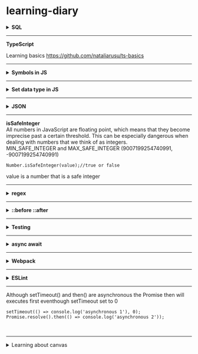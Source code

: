 # learning-diary

<details>
<summary><b>SQL</b></summary>


       exec(`CREATE TABLE users (email TEXT, name TEXT)`);
       exec(`INSERT INTO users (email, name) VALUES ('amir@example.com', 'Amir')`);
       exec(`SELECT * FROM users`);

</details>


---
<b>TypeScript</b>

Learning basics https://github.com/nataliarusu/ts-basics

---
<details>
<summary><b>Symbols in JS</b></summary>
<br>
Symbols are a new data type that can be used in object keys.<br>
Two symbols are never equal to each other, even if they have the same description

       Symbol('cat') == Symbol('cat'); // false
       
To use the symbol itself as a key of an object, we can use computed property syntax: {[nameSymbol]: ...}. Then, to access a symbol key, we can do user[nameSymbol].<br>

       const nameSymbol = Symbol('name');
       const user1 = {[nameSymbol]: 'Amir'};
       user1[nameSymbol]; // 'Amir'
       ------------------------
       const nameSymbol = Symbol('name');
       const user2 = { [nameString]: 'Amir',  [nameSymbol]: 'Betty'}; // {name: 'Amir', Symbol(name): 'Betty'}
       [user2['name'], user2[nameSymbol]]; // ['Amir', 'Betty']
       [user.name, user[nameSymbol]]; // ['Amir', 'Betty']
       

</details>

---

<details>
<summary><b>Set data type in JS</b></summary>
<br>
A JavaScript set is a collection, it's ordered, and it contains only unique values. <br>
We provide some initial values to Set's constructor, then <code>.add</code> more values later. We can also ask a set whether it <code>.has</code> a given value.

       const names = new Set(['Amir', 'Betty', 'Cindy']);
       names.has('Amir'); // true

<br>
 JavaScript sets are ordered, they'll always come back in the order that they were inserted.
 
       const names = new Set(['Amir', 'Betty']);
       names.add('Cindy');
       names.has('Cindy');
       
 To get the elements out of the set, we can use the <code>.values</code> method. It returns an iterator and then by converting the iterator into an array with Array.from(someSet)
 
       const names = new Set(['Betty', 'Amir']);
       Array.from(names.values()); // ['Betty', 'Amir']
       names.add('Cindy');
       Array.from(names.values()); // ['Betty', 'Amir', 'Cindy']
       
 Elements can be deleted from a set with the <code>.delete</code> method. And the entire set can be cleared with <code>.clear</code>.
       
       names.delete('Cindy'); //['Betty', 'Amir']
       
Sets have a <code>.size</code> property that returns the number of items in the set.
       
       names.size; //2
       
A set's size reflects the number of unique values that it holds. Duplicates passed to the constructor or added with .add don't contribute to the size.
       
       const names = new Set(['Amir', 'Betty', 'Amir']);
       names.size;// 2
       
An array's .includes method slows down as the array gets larger. Likewise for many other array methods. But sets don't have that problem! A set's .has method is a constant O(1): it always takes the same amount of time regardless of how many elements there are.
       
<details>
       <summary>union, intersection, and difference</summary>
       
       const set1 = new Set([1, 2, 3]);
       const set2 = new Set([2, 3, 4]);

<b>unionSet</b> a set from an array with duplicate values, the duplicates are removed

       const unionSet = new Set([...set1, ...set2]); 
       Array.from(unionSet); // [1, 2, 3, 4]


<b>setIntersection</b> function that returns the intersection of two sets.<br> 
convert set1 into an array, then filter it, checking for whether each element exists in set2<br> 

       function setIntersection (set1, set2){
              return new Set(Array.from(set1).filter(el=>set2.has(el)));
       }
       const intersectionSet = setIntersection(set1, set2); 
       Array.from(intersectionSet); // [2, 3] 
       
       
 
<b>setDifference</b> function that returns the difference of two sets.<br> 
"set difference" means "all items that are in the first set, but aren't in the second set."<br> 

       function setDifference (set1, set2){
              return new Set(Array.from(set1).filter(el=>!set2.has(el)));//! in filter
       }
       const differenceSet = setDifference(set1, set2); 
       Array.from(differenceSet); //[1]



The element 4 is in the second set, but not in the first set. <br> 
When speaking casually, we might say that 4 is part of the "difference" between the two sets. <br> 
But in both math and programming, elements from the second set aren't included in the set difference.<br> 

The operation called "symmetric set difference" means "every element that's in only one of the two sets." If we used symmetric set difference in the example above, we'd get [1, 4].





</details>
       
</details>
<hr>

<details>
<summary><b>JSON</b></summary>
<br>
The stringify method turns a JavaScript object or value into a JSON string. The parse method turns a JSON string back into an object.
       
       JSON.stringify({a: 2}) // '{"a":2}' 
       JSON.parse('{"a":2}') // {a: 2} 
       
By combining the two methods, we can "round-trip" an object to JSON and back, ending up with the same object that we started with.
    
    JSON.parse(JSON.stringify({name: 'Amir'})); // {name: 'Amir'}
       
<code>undefined</code> not allowed in JSON. When we call stringify, any undefineds in the original object will be turned into nulls. If we then parse the resulting JSON, we'll get a null out. 

    JSON.stringify([1, undefined, 2]); // '[1,null,2]'
    JSON.parse(JSON.stringify([1, undefined, 2])); // [1, null, 2]
    
Sometimes, we want an object to specify how it should be serialized to JSON. We can do that by putting a function in its toJSON property. JSON.stringify will automatically call that function and use its result rather than the original object.

    
    const user = {
      name: 'Amir',
      toJSON: () => 'This is Amir!'
    };
    JSON.parse(JSON.stringify(user));
    // 'This is Amir!'
    
The toJSON function isn't responsible for actually converting to JSON; stringify will still do that part. Instead, toJSON returns a new JavaScript value to be serialized in place of the original.

    JSON.parse(JSON.stringify({
        name: 'Amir',
        toJSON: () => ({thisWas: 'Amir'})
        })
    ); // {thisWas: 'Amir'}
    
    
JSON.stringify takes a JavaScript object or value as its argument, and turns it into JSON. We can customize its output by passing a second argument, replacer. <br>
For example, if we pass an array of strings as the replacer, then only keys names in the array will be included in the resulting object.

       JSON.parse(JSON.stringify({age: 36, city: 'Paris', name: 'Amir'},['name', 'city'])); // {name: 'Amir', city: 'Paris'}

The replacer can also be a callback function taking two arguments, key and value. During stringification, our replacer is called with the key and value for each object, array, string, etc.<br>       
The replacer gets a chance to modify every part of the object as it's stringified. 
       
       JSON.stringify({age: 36, name: 'Amir', cat: {name: 'Ms. Fluff'}},
              (key, value) => {console.log(`Key: ${JSON.stringify(key)}, value: ${JSON.stringify(value)}`);
              return value;
              }
       );
       //
       Key: "", value: {"age":36,"name":"Amir","cat":{"name":"Ms. Fluff"}}
       Key: "age", value: 36
       Key: "name", value: "Amir"
       Key: "cat", value: {"name":"Ms. Fluff"}
       Key: "name", value: "Ms. Fluff"
       
 JSON.parse has a similar feature called reviver. As the JSON is decoded, the reviver can replace any value with a new value.
       
       JSON.parse('{"name": "Amir", "age": 36}', 
              (key, value) => {
                     if (key === 'age' && value === 36) {
                            return 'thirty six';
                     } else {
                            return value;
                     }
              }
       ); // {name: 'Amir', age: 'thirty six'}
       
</details>
<hr>
<b>isSafeInteger</b><br>
All numbers in JavaScript are floating point, which means that they become imprecise past a certain threshold. This can be especially dangerous when dealing with numbers that we think of as integers.<br>
MIN_SAFE_INTEGER and MAX_SAFE_INTEGER (9007199254740991, -9007199254740991)

    Number.isSafeInteger(value);//true or false
value is a number that is a safe integer

<hr>
<details>
<summary><b>regex</b></summary>
{8,} means "at least eight characters"<br>

    /^[fho]{3,}$/.test('hoof'); //true, rule at least 3 chars
    
If we need five or fewer characters, we can say .{0,5}<br>

<code>/[hbd-fa]/</code> can be thought of as <code>/(h|b|[d-f]|a)/</code> <br>
Regexes provide a way to match the word boundary <code>\b</code><br>
<code>\b</code> only matches where a word character is next to a non-word character.

    /\bcat\b/.test("Where's the cat's toy?");
    RESULT:
    true
    
    
    /\bcat\b/.test('It was difficult to locate, but');
    RESULT:
    false

The ^ is only special if it's the first character in the set. There, it means "negate this set". But a ^ anywhere else in the set is just another literal character.

    /[^b]/.test('b');//starts with b
    RESULT:
    false
    >
    /[b^]/.test('b');//b|^
    RESULT:
    true

Write a regex that recognizes dogs and cats that are big or fluffy.

    /^(big|fluffy) (cat|dog)$/.test('big dog'); //true
    
? operator matches a character zero or one times, but not more than one. It is useful when part of a string is optional.

    /^(\d{3}-)?\d{3}-\d{4}$/.test('555-555-5555');//true
    
 <code>(\d{3}-)?</code> all before <code>?</code> is optional vs <code>\d{3}-?</code> only <code>-</code> before <code>?</code> is optional

<hr>
<b>Tagged template literals</b><br>
The tag function has access to the text and template values in the string, and can modify or replace the string.<br>

The first argument is an array of the literal strings in the template literal. Literal strings are the parts that are not inside of a <code>${...}</code>. The rest parameter, <code>...values</code>, collects all of the interpolated values into an array. Interpolated values are the parts that are inside of a  <code>${...}</code>.
If the template literal ends in an interpolated value, like `age: ${age}`, JavaScript will insert one more empty string, '', at the end. As a result, strings always has exactly one more element than ...values has.

    function returnsItsArguments(strings, ...values) {
        return {
            strings: strings,
            values: values,
            };
     }
    returnsItsArguments`the numbers ${1} and ${1 + 1}`;
    RESULT:
    {strings: ['the numbers ', ' and ', ''], values: [1, 2]}
https://www.executeprogram.com/courses/modern-javascript/lessons/tagged-template-literals
</details>
<hr>
<details>
<summary><b> ::before ::after </b></summary>
<br>
Do ::before and ::after elements only display if we use position absolute?
- If content: ''; 
    -  We don't need to have absolute positioning. We just need to set display property for the ::before and ::after pseudo-elements
display: block, inline-block, flex... => we need to give it size / shape for pseudo element<br>
 <code>.div-el::before {<br>
            content: '';<br>
            width: 60vw;<br>
            height: 20vh;<br>
            background-color: rgb(98, 0, 255);<br>
            display: block;<br>
        } </code><br> 
Or<br>
position: absolute, fixed...
- If content: 'some text, this prop is not empty'; //if the content of pseudo selectors is not an empty string
    - We don't need to have nor display, nor position, these will be regular display on HTML <br>
    ::before will be rendered before main content of element, ::after will be rendered after main content of element
    
      <code>  .div-el::before {
            content: 'Layer 1';
        } </code> 
        
<i>before => content => after</i>   these are layers of one element and the content will be inserted in this order*/<br>
Note: if pseudo el has position absolute, don't forget to add position: relative; to the element, which has these pseudo selectors.<br>
If no position is provided the pseudo el takes the root el as parent
</details>
<hr>
<details>
<summary><b>Testing</b></summary>

test-helper.js

    function equal(actual, expected, message) {
      if (actual === expected) {
        const defaultMessage = `Expected ${expected} and received ${actual}`;
        console.info("Pass: " + (message || defaultMessage));
      } else {
        const defaultMessage = `Expected ${expected} but received ${actual} instead`;
        console.error("Fail: " + (message || defaultMessage));
      }
    }

    function notEqual(actual, expected, message) {
      if (actual !== expected) {
        const defaultMessage = `${expected} is different to ${actual}`;
        console.info("Pass: " + (message || defaultMessage));
      } else {
        const defaultMessage = `${expected} is the same as ${actual}`;
        console.error("Fail: " + (message || defaultMessage));
      }
    }

    function test(name, testFunction) {
      console.group(name);
      testFunction();
      console.groupEnd(name);
    }

<br>
<b>Unit testing</b> is a methodology where units of code are tested in isolation from the rest of the application. <br>
<b>Integration tests</b>, which can be collaboration tests between two or more units.<br>
<b>Full end-to-end</b> tests of the whole running application with browser interaction.<br> 

There are 3 kind of tools we can use for testing
1. Unit and integration => Test runner (Execute your tests, summarize results), we can use Mocha
2. Unit and integration => Assertion library (Define testing logic, conditions, expectations), we can use Chai
3. End to End => Simulates browser interaction, we can use Puppeteer
Jest library for 1 and 2

</details>
<hr>

<details>
<summary><b>async await</b></summary>
All async functions return promises, even if they don't await. So, the function's return value will automatically be wrapped in a fulfilled promise.

    async function double(n) {
      return n * 2;
    }
    double(5);
     ASYNC RESULT:
    {fulfilled: 10}
    
An async function without any awaits is allowed. All async functions return promises, even if they don't await. So, the function's return value will automatically be wrapped in a fulfilled promise.<br>
<b>Summarize the rules of exceptions in async/await functions:</b><br>

- async functions always return promises.
- await turns rejected promises into exceptions.
- Exceptions inside async functions turn into rejected promises.

Exceptions in async functions: there's an important difference between <i> return somePromise</i> and <i>return await somePromise</i>.<br>
The await translates rejected promises into exceptions. If we directly return the promise, rejections aren't translated into exceptions at all.


    async function fail() {
      try {
        return await Promise.reject(new Error('oh no'));
      } catch (e) {
        return 'caught the error';
      }
    }
    fail();
    ASYNC RESULT:
    {fulfilled: 'caught the error'}

The second example returns the promise directly: return aRejectedPromise. There's no await, so the rejection doesn't turn into an exception, so there's nothing for our catch to catch. Instead, this example returns the original rejected promise.


    async function fail() {
      try {
        return Promise.reject(new Error('oh no'));
      } catch (e) {
        return 'caught the error';
      }
    }
    fail();
     ASYNC RESULT:
    {rejected: 'Error: oh no'}

</details>
<hr>
<details>
<summary><b>Webpack</b></summary>
<br>
webpack is a module bundler. Its main purpose is to bundle JavaScript files for usage in a browser into one js file<br>
1. 

    npm install --save-dev webpack webpack-cli
npm will go and install all dependencies in node_modules

in package.json we can see new lines
  
    "devDependencies": {
        "webpack": "^5.74.0",
        "webpack-cli": "^4.10.0"
    }

2. for webpack to work we should tell weback tool where is our entry point
the entry point in my case is index.js<br>
webpack will go to file index.js and analyzes this file, most impotantly analyzes import lines in index.js
then it will go to that files from where we import and will analyze its imports dependencies too.
it will tell webpack all dependency files we need for our app.<br>


For this we need to create webpack.config.js file on the top level<br>

    webpack.config.js 
this is the file which webpack use to do it's job. In this file we should provide configuration for webpack


this file under the hood will be executed by NodeJS, so we should write instructions for our webpack in NodeJS syntax

    module.export={}; //NodeJS uses this syntax so that it exposes this object {} ouside of this file<br>
and webpack tool will go ahead and will import this object<br>
so this is a configuration object where we configure webpack<br>

For this we should restructure our code
we should split where our input sourse files are and our output generated files will be
for this create <br>
new folder src, where our input sourse filese will be stored.
new folder assets=>scripts folders will be for our output files<br>

so back to webpack.config.js

    const path = require('path');//path is a built package in NodeJS, so path features will be stored in variable path
    module.exports={
        mode: 'development',
        entry:"./src/index.js",
        output: {
            filename: "app.js",
            path:path.resolve(__dirname, "assets", "scripts")
        }

    };

__dirname is global NodeJS constant, this gives us absolute path where this config files lives in<br>
(__dirname, assets, scripts)
absoluteWebpackConfigFilePath/assets/scripts
3. package.json

    "scripts": {
        "test": "echo \"Error: no test specified\" && exit 1",
        "build": "webpack" //add this line, that gives instructions to webpack, so it will go to search webpack.config.js and takes code inside it
      }

"build": "webpack"  => will use "webpack-cli" tool under the hood, which itself use "webpack" tool

4. in terminal

    npm run build

5. it will fail because we should remove in all files extention .js!
import { Timer } from './assets/scripts/Timer.js'; => import { Timer } from './assets/scripts/Timer';

6. in assets/scripts/app.js file was created by webpack
</details>
<hr>

<details>
<summary><b>ESLint</b></summary>
<br>
I installed ESLint extension in VScode. To make our project to be managible by npm, we should 
    
    npm init    
after answering all questions in the terminal package.json file was created by npm. Now we can install packages with npm 


    npm install <package name>  
all dependenses will be stored in package.json. If someone downloads my project from github, this package.json will show all dependences.
installe eslint

    
    npm instal --save-dev eslint 
--save-dev  because it is not a part of my project, eslint is not what I want to upload on server, it is just a development package to optimize code during development
node-modules folder was created on the project by npm, where eslint is and other packages that work with eslint.<br>
never change node-modules, it is third party package and it managed by npm<br>
if we want to share our code we should delete it<br>
because all dependencies info are in package.json and package-lock.json
In my package.json new dependency appeared

        "devDependencies": {
            "eslint": "^8.25.0"
        }
we also have package-lock.json that holds info dependency and all the dependencies of this dependency...<br>
ctrl+shift+p =>(opens command panel) and we should choose create eslint configuration<br>
on the terminal, there will be questions and we should answer them<br>
Now I can use ESLint in my project
</details>
<hr>
Although setTimeout() and then() are asynchronous the Promise then will executes first eventhough setTimeout set to 0


    setTimeout(() => console.log('asynchronous 1'), 0);
    Promise.resolve().then(() => console.log('asynchronous 2'));
<br>

<hr>

<details>
<summary>Learning about canvas</summary>

### canvas width and height

default canvas size 300 x 150

in html

    <canvas id="one" width="200" height="300"></canvas>

in js

    const canvasOne = document.querySelector('#one');
    canvasOne.width = 400; //note, without px, not a string value
    canvasOne.height = 400;


### canvas context and basics
1. const canvasOne = document.querySelector('#one'); we have referense to HTML element
2. HTMLCanvasElement.getContext() method gets that element's context—the thing onto which the drawing will be rendered. In this case we will draw on 2d (CanvasRenderingContext2D). The HTMLCanvasElement.getContext() method returns a drawing context object on the canvas, or null if the context identifier is not supported.
    
        const canvasOneCTX = canvasOne.getContext('2d');

3. The actual drawing is done using the CanvasRenderingContext2D interface

  
        canvasOneCTX.fillStyle = "rgb(255,227, 196)";
        canvasOneCTX.fillRect(30, 20, 140, 160);//140px*160px


   - x =>x upper-left corner of the rectangle	(from left to right) //30
   - y=>	y upper-left corner of the rectangle	(from top to bottom) //20
   - width => width of the rectangle, in pixels //140	
   - height	The height of the rectangle, in pixels //160
</details>


